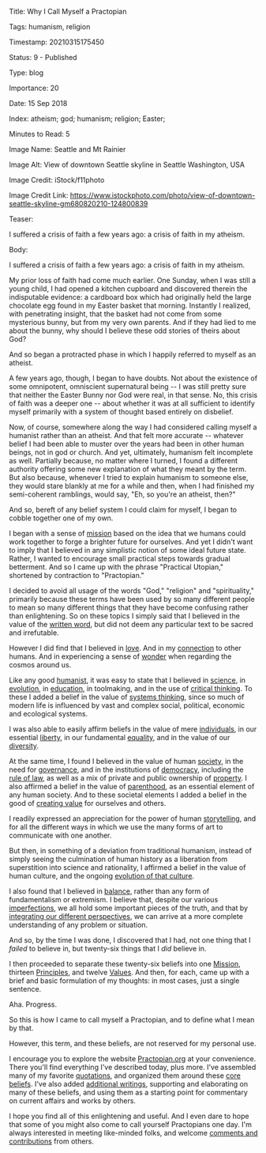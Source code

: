 Title:  Why I Call Myself a Practopian

Tags:   humanism, religion

Timestamp: 20210315175450

Status: 9 - Published

Type:   blog

Importance: 20

Date:   15 Sep 2018

Index:  atheism; god; humanism; religion; Easter; 

Minutes to Read: 5

Image Name: Seattle and Mt Rainier

Image Alt: View of downtown Seattle skyline in Seattle Washington, USA

Image Credit: iStock/f11photo

Image Credit Link: https://www.istockphoto.com/photo/view-of-downtown-seattle-skyline-gm680820210-124800839

Teaser: 

I suffered a crisis of faith a few years ago: a crisis of faith in my atheism. 

Body: 

I suffered a crisis of faith a few years ago: a crisis of faith in my atheism. 

My prior loss of faith had come much earlier. One Sunday, when I was still a young child, I had opened a kitchen cupboard and discovered therein the indisputable evidence: a cardboard box which had originally held the large chocolate egg found in my Easter basket that morning. Instantly I realized, with penetrating insight, that the basket had not come from some mysterious bunny, but from my very own parents. And if they had lied to me about the bunny, why should I believe these odd stories of theirs about God?

And so began a protracted phase in which I happily referred to myself as an atheist. 

A few years ago, though, I began to have doubts. Not about the existence of some omnipotent, omniscient supernatural being -- I was still pretty sure that neither the Easter Bunny nor God were real, in that sense. No, this crisis of faith was a deeper one -- about whether it was at all sufficient to identify myself primarily with a system of thought based entirely on disbelief.   

Now, of course, somewhere along the way I had considered calling myself a humanist rather than an atheist. And that felt more accurate -- whatever belief I had been able to muster over the years had been in other human beings, not in god or church. And yet, ultimately, humanism felt incomplete as well. Partially because, no matter where I turned, I found a different authority offering some new explanation of what they meant by the term. But also because, whenever I tried to explain humanism to someone else, they would stare blankly at me for a while and then, when I had finished my semi-coherent ramblings, would say, "Eh, so you're an atheist, then?"

And so, bereft of any belief system I could claim for myself, I began to cobble together one of my own.

I began with a sense of [mission][] based on the idea that we humans could work together to forge a brighter future for ourselves. And yet I didn't want to imply that I believed in any simplistic notion of some ideal future state. Rather, I wanted to encourage small practical steps towards gradual betterment. And so I came up with the phrase "Practical Utopian," shortened by contraction to "Practopian."

I decided to avoid all usage of the words "God," "religion" and "spirituality," primarily because these terms have been used by so many different people to mean so many different things that they have become confusing rather than enlightening. So on these topics I simply said that I believed in the value of the [written word][ww], but did not deem any particular text to be sacred and irrefutable. 

However I did find that I believed in [love][]. And in my [connection][] to other humans. And in experiencing a sense of [wonder][] when regarding the cosmos around us. 

Like any good [humanist][], it was easy to state that I believed in [science][], in [evolution][], in [education][], in toolmaking, and in the use of [critical thinking][ct]. To these I added a belief in the value of [systems thinking][st], since so much of modern life is influenced by vast and complex social, political, economic and ecological systems. 

I was also able to easily affirm beliefs in the value of mere [individuals][], in our essential [liberty][], in our fundamental [equality][], and in the value of our [diversity][]. 

At the same time, I found I believed in the value of human [society][], in the need for [governance][], and in the institutions of [democracy][], including the [rule of law][law], as well as a mix of private and public ownership of [property][]. I also affirmed a belief in the value of [parenthood][], as an essential element of any human society. And to these societal elements I added a belief in the good of [creating value][value] for ourselves and others.

I readily expressed an appreciation for the power of human [storytelling][], and for all the different ways in which we use the many forms of art to communicate with one another.

But then, in something of a deviation from traditional humanism, instead of simply seeing the culmination of human history as a liberation from superstition into science and rationality, I affirmed a belief in the value of human culture, and the ongoing [evolution of that culture][culture].  

I also found that I believed in [balance][], rather than any form of fundamentalism or extremism. I believe that, despite our various [imperfections][], we all hold some important pieces of the truth, and that by [integrating our different perspectives][integral], we can arrive at a more complete understanding of any problem or situation.

And so, by the time I was done, I discovered that I had, not one thing that I *failed* to believe in, but twenty-six things that I *did* believe in. 

I then proceeded to separate these twenty-six beliefs into one [Mission][], thirteen [Principles][], and twelve [Values][]. And then, for each, came up with a brief and basic formulation of my thoughts: in most cases, just a single sentence.

Aha. Progress. 

So this is how I came to call myself a Practopian, and to define what I mean by that. 

However, this term, and these beliefs, are not reserved for my personal use. 

I encourage you to explore the website [Practopian.org][web] at your convenience. There you'll find everything I've described today, plus more. I've assembled many of my favorite [quotations][], and organized them around these [core beliefs][core]. I've also added [additional writings][aw], supporting and elaborating on many of these beliefs, and using them as a starting point for commentary on current affairs and works by others. 

I hope you find all of this enlightening and useful. And I even dare to hope that some of you might also come to call yourself Practopians one day. I'm always interested in meeting like-minded folks, and welcome [comments and contributions][contact] from others. 


[web]:        ../../index.html
[core]:       ../../tags/core.html
[mission]:    ../../tags/mission.html
[principles]: ../../core/principles.html
[values]:     ../../core/values.html

[ww]:         ../../tags/written-word.html

[love]:       ../../tags/love.html
[connection]: ../../tags/connection.html
[wonder]:     ../../tags/wonder.html

[humanist]:   ../../tags/humanism.html
[science]:    ../../tags/science.html
[evolution]:  ../../tags/evolution.html
[education]:  ../../tags/education.html
[ct]:    ../../tags/critical-thinking.html
[st]:         ../../tags/systemic.html
 
[individuals]: ../../tags/individuals.html
[liberty]:    ../../tags/liberty.html
[equality]:   ../../tags/equality.html
[diversity]:  ../../tags/diversity.html

[society]:    ../../tags/society.html
[governance]: ../../tags/governance.html
[democracy]:  ../../tags/democracy.html
[law]:        ../../tags/rule-of-law.html
[property]:   ../../tags/property.html
[parenthood]: ../../tags/parenthood.html
[value]:    ../../tags/value-creation.html

[storytelling]: ../../tags/stories.html

[culture]:    ../../tags/cultural-evolution.html

[balance]:    ../../tags/balance.html
[imperfections]: ../../tags/imperfection.html
[integral]:   ../../tags/integral.html

[prorg]:      ../../index.html

[quotations]: ../../quotes/index.html
[aw]: ../../explore/latest-original-content.html

[contact]: ../../intro/contact.html
